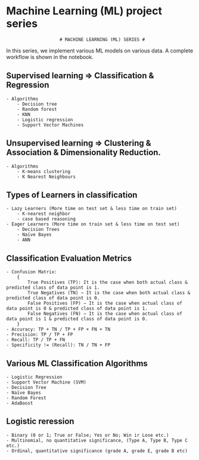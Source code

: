# __**Machine Learning (ML) project series**__

					    # MACHINE LEARNING (ML) SERIES # 
In this series, we implement various ML models on various data. A complete workflow is shown in the notebook.
## Supervised learning => Classification & Regression
	- Algorithms
		- Decision tree
		- Random forest 
		- KNN
		- Logistic regression
		- Support Vector Machines

## Unsupervised learning => Clustering & Association & Dimensionality Reduction.
	- Algorithms
		- K-means clustering
		- K Nearest Neighbours

## Types of Learners in classification 
	- Lazy Learners (More time on test set & less time on train set) 
		- K-nearest neighbor
		- case based reasoning 
	- Eager Learners (More time on train set & less time on test set) 
		- Decision Trees
		- Naïve Bayes
		- ANN 
## Classification Evaluation Metrics
	- Confusion Matrix:
		{
			True Positives (TP): It is the case when both actual class & predicted class of data point is 1.
			True Negatives (TN) − It is the case when both actual class & predicted class of data point is 0.
			False Positives (FP) − It is the case when actual class of data point is 0 & predicted class of data point is 1.
			False Negatives (FN) − It is the case when actual class of data point is 1 & predicted class of data point is 0.
		}
	- Accuracy: TP + TN / TP + FP + FN + TN
	- Precision: TP / TP + FP
	- Recall: TP / TP + FN 
	- Specificity != (Recall): TN / TN + FP

## Various ML Classification Algorithms
	- Logistic Regression
	- Support Vector Machine (SVM)
	- Decision Tree
	- Naïve Bayes
	- Random Forest
	- AdaBoost

## Logistic reression
	- Binary (0 or 1; True or False; Yes or No; Win ir Lose etc.)
	- Multinomial, no quantitative significance, (Type A, Type B, Type C etc.)
	- Ordinal, quantitative significance (grade A, grade E, grade B etc)
